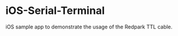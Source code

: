 iOS-Serial-Terminal
===================

iOS sample app to demonstrate the usage of the Redpark TTL cable.
